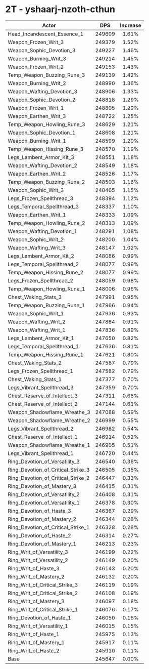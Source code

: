 # 2T - yshaarj-nzoth-cthun
| Actor | DPS | Increase |
|---|:---:|:---:|
|Head_Incandescent_Essence_1|249609|1.61%|
|Weapon_Frozen_Writ_3|249379|1.52%|
|Weapon_Sophic_Devotion_3|249227|1.46%|
|Weapon_Burning_Writ_3|249214|1.45%|
|Weapon_Frozen_Writ_2|249153|1.43%|
|Temp_Weapon_Buzzing_Rune_3|249139|1.42%|
|Weapon_Burning_Writ_2|248990|1.36%|
|Weapon_Wafting_Devotion_3|248906|1.33%|
|Weapon_Sophic_Devotion_2|248818|1.29%|
|Weapon_Frozen_Writ_1|248805|1.29%|
|Weapon_Earthen_Writ_3|248722|1.25%|
|Temp_Weapon_Howling_Rune_3|248629|1.21%|
|Weapon_Sophic_Devotion_1|248608|1.21%|
|Weapon_Burning_Writ_1|248599|1.20%|
|Temp_Weapon_Hissing_Rune_3|248570|1.19%|
|Legs_Lambent_Armor_Kit_3|248551|1.18%|
|Weapon_Wafting_Devotion_2|248549|1.18%|
|Weapon_Earthen_Writ_2|248526|1.17%|
|Temp_Weapon_Buzzing_Rune_2|248503|1.16%|
|Weapon_Sophic_Writ_3|248465|1.15%|
|Legs_Frozen_Spellthread_3|248394|1.12%|
|Legs_Temporal_Spellthread_3|248337|1.10%|
|Weapon_Earthen_Writ_1|248333|1.09%|
|Temp_Weapon_Howling_Rune_2|248313|1.09%|
|Weapon_Wafting_Devotion_1|248291|1.08%|
|Weapon_Sophic_Writ_2|248200|1.04%|
|Weapon_Wafting_Writ_3|248147|1.02%|
|Legs_Lambent_Armor_Kit_2|248086|0.99%|
|Legs_Temporal_Spellthread_2|248077|0.99%|
|Temp_Weapon_Hissing_Rune_2|248077|0.99%|
|Legs_Frozen_Spellthread_2|248059|0.98%|
|Temp_Weapon_Howling_Rune_1|248006|0.96%|
|Chest_Waking_Stats_3|247991|0.95%|
|Temp_Weapon_Buzzing_Rune_1|247966|0.94%|
|Weapon_Sophic_Writ_1|247936|0.93%|
|Weapon_Wafting_Writ_2|247884|0.91%|
|Weapon_Wafting_Writ_1|247836|0.89%|
|Legs_Lambent_Armor_Kit_1|247650|0.82%|
|Legs_Temporal_Spellthread_1|247636|0.81%|
|Temp_Weapon_Hissing_Rune_1|247621|0.80%|
|Chest_Waking_Stats_2|247587|0.79%|
|Legs_Frozen_Spellthread_1|247582|0.79%|
|Chest_Waking_Stats_1|247377|0.70%|
|Legs_Vibrant_Spellthread_3|247359|0.70%|
|Chest_Reserve_of_Intellect_3|247311|0.68%|
|Chest_Reserve_of_Intellect_2|247144|0.61%|
|Weapon_Shadowflame_Wreathe_3|247088|0.59%|
|Weapon_Shadowflame_Wreathe_2|246999|0.55%|
|Legs_Vibrant_Spellthread_2|246962|0.54%|
|Chest_Reserve_of_Intellect_1|246914|0.52%|
|Weapon_Shadowflame_Wreathe_1|246905|0.51%|
|Legs_Vibrant_Spellthread_1|246720|0.44%|
|Ring_Devotion_of_Versatility_3|246540|0.36%|
|Ring_Devotion_of_Critical_Strike_3|246505|0.35%|
|Ring_Devotion_of_Critical_Strike_2|246447|0.33%|
|Ring_Devotion_of_Mastery_3|246415|0.31%|
|Ring_Devotion_of_Versatility_2|246408|0.31%|
|Ring_Devotion_of_Versatility_1|246378|0.30%|
|Ring_Devotion_of_Haste_3|246367|0.29%|
|Ring_Devotion_of_Mastery_2|246344|0.28%|
|Ring_Devotion_of_Critical_Strike_1|246328|0.28%|
|Ring_Devotion_of_Haste_2|246314|0.27%|
|Ring_Devotion_of_Mastery_1|246213|0.23%|
|Ring_Writ_of_Versatility_3|246199|0.22%|
|Ring_Writ_of_Versatility_2|246149|0.20%|
|Ring_Writ_of_Haste_3|246143|0.20%|
|Ring_Writ_of_Mastery_2|246132|0.20%|
|Ring_Writ_of_Critical_Strike_3|246119|0.19%|
|Ring_Writ_of_Critical_Strike_2|246108|0.19%|
|Ring_Writ_of_Mastery_3|246097|0.18%|
|Ring_Writ_of_Critical_Strike_1|246076|0.17%|
|Ring_Devotion_of_Haste_1|246050|0.16%|
|Ring_Writ_of_Versatility_1|246015|0.15%|
|Ring_Writ_of_Haste_1|245975|0.13%|
|Ring_Writ_of_Mastery_1|245917|0.11%|
|Ring_Writ_of_Haste_2|245910|0.11%|
|Base|245647|0.00%|
